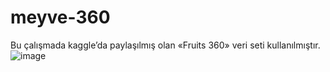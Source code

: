 # meyve-360

Bu çalışmada kaggle’da paylaşılmış olan «Fruits 360» veri seti kullanılmıştır.
![image](https://user-images.githubusercontent.com/113766731/191626785-85972a7f-ddbb-4600-9ca6-74608cc9b9e8.png)
